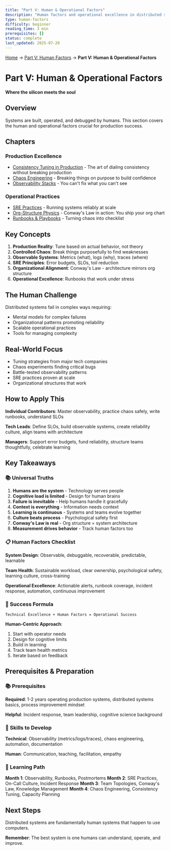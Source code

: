 ```yaml
---
title: "Part V: Human & Operational Factors"
description: "Human factors and operational excellence in distributed systems"
type: human-factors
difficulty: beginner
reading_time: 3 min
prerequisites: []
status: complete
last_updated: 2025-07-20
---
```


<!-- Navigation -->
[Home](../index.md) → [Part V: Human Factors](index.md) → **Part V: Human & Operational Factors**

# Part V: Human & Operational Factors

**Where the silicon meets the soul**

## Overview

Systems are built, operated, and debugged by humans. This section covers the human and operational factors crucial for production success.

## Chapters

### Production Excellence
- [Consistency Tuning in Production](consistency-tuning.md) - The art of dialing consistency without breaking production
- [Chaos Engineering](chaos-engineering.md) - Breaking things on purpose to build confidence
- [Observability Stacks](observability-stacks.md) - You can't fix what you can't see

### Operational Practices
- [SRE Practices](sre-practices.md) - Running systems reliably at scale
- [Org-Structure Physics](org-structure.md) - Conway's Law in action: You ship your org chart
- [Runbooks & Playbooks](runbooks-playbooks.md) - Turning chaos into checklist

## Key Concepts

1. **Production Reality**: Tune based on actual behavior, not theory
2. **Controlled Chaos**: Break things purposefully to find weaknesses
3. **Observable Systems**: Metrics (what), logs (why), traces (where)
4. **SRE Principles**: Error budgets, SLOs, toil reduction
5. **Organizational Alignment**: Conway's Law - architecture mirrors org structure
6. **Operational Excellence**: Runbooks that work under stress

## The Human Challenge

Distributed systems fail in complex ways requiring:
- Mental models for complex failures
- Organizational patterns promoting reliability
- Scalable operational practices
- Tools for managing complexity

## Real-World Focus

- Tuning strategies from major tech companies
- Chaos experiments finding critical bugs
- Battle-tested observability patterns
- SRE practices proven at scale
- Organizational structures that work

## How to Apply This

**Individual Contributors**: Master observability, practice chaos safely, write runbooks, understand SLOs

**Tech Leads**: Define SLOs, build observable systems, create reliability culture, align teams with architecture

**Managers**: Support error budgets, fund reliability, structure teams thoughtfully, celebrate learning

## Key Takeaways

### 📚 Universal Truths

1. **Humans are the system** - Technology serves people
2. **Cognitive load is limited** - Design for human brains
3. **Failure is inevitable** - Help humans handle it gracefully
4. **Context is everything** - Information needs context
5. **Learning is continuous** - Systems and teams evolve together
6. **Culture beats process** - Psychological safety first
7. **Conway's Law is real** - Org structure = system architecture
8. **Measurement drives behavior** - Track human factors too

### 📋 Human Factors Checklist

**System Design**: Observable, debuggable, recoverable, predictable, learnable

**Team Health**: Sustainable workload, clear ownership, psychological safety, learning culture, cross-training

**Operational Excellence**: Actionable alerts, runbook coverage, incident response, automation, continuous improvement

### 🚀 Success Formula

```text
Technical Excellence + Human Factors = Operational Success
```

**Human-Centric Approach**:
1. Start with operator needs
2. Design for cognitive limits
3. Build in learning
4. Track team health metrics
5. Iterate based on feedback

## Prerequisites & Preparation

### 📚 Prerequisites

**Required**: 1-2 years operating production systems, distributed systems basics, process improvement mindset

**Helpful**: Incident response, team leadership, cognitive science background

### 🔧 Skills to Develop

**Technical**: Observability (metrics/logs/traces), chaos engineering, automation, documentation

**Human**: Communication, teaching, facilitation, empathy

### 🌱 Learning Path

**Month 1**: Observability, Runbooks, Postmortems
**Month 2**: SRE Practices, On-Call Culture, Incident Response
**Month 3**: Team Topologies, Conway's Law, Knowledge Management
**Month 4**: Chaos Engineering, Consistency Tuning, Capacity Planning

## Next Steps

Distributed systems are fundamentally human systems that happen to use computers.

**Remember**: The best system is one humans can understand, operate, and improve.
